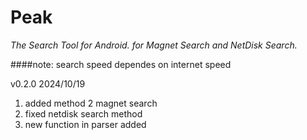 # Peak


*The Search Tool for Android.
for Magnet Search and NetDisk Search.*

####note: search speed dependes on internet speed 


v0.2.0 2024/10/19
1. added method 2 magnet search
2. fixed netdisk search method
3. new function in parser added
